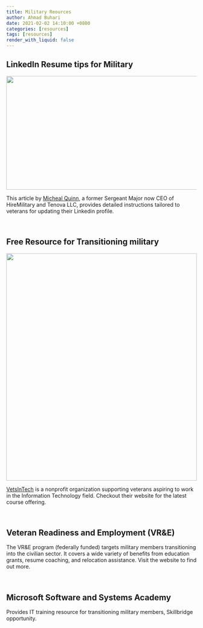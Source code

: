 ```yaml
---
title: Military Reources
author: Ahmad Buhari
date: 2021-02-02 14:10:00 +0800
categories: [resources]
tags: [resources]
render_with_liquid: false
---
```


## LinkedIn Resume tips for Military


<img src="https://media-exp1.licdn.com/dms/image/D4E12AQECu2sB5uF9Dg/article-cover_image-shrink_720_1280/0/1657727772026?e=1665014400&v=beta&t=f6n4-fQNHxlIWXoxLDTszPfwdtN2_lMYlRXF69C7rh4" width="300%" height="300px"></img>

This article by [Micheal Quinn](https://www.linkedin.com/pulse/ultimate-linkedin-cheat-sheet-michael-quinn/), a former Sergeant Major now CEO of HireMilitary and Tenova LLC, provides detailed instructions tailored to veterans for updating their Linkedin profile.


<br>

## Free Resource for Transitioning military 

<img src="https://www.ahmadbuhari.com/images/VetsInTech.PNG" width="100%" height="600px">

[VetsInTech](https://vetsintech.co/) is a nonprofit organization supporting veterans aspiring to work in the Information Technology field. Checkout their website for the latest course offering.

<br>

## Veteran Readiness and Employment (VR&E)

The VR&E program (federally funded) targets military members transitioning into the civilian sector. It covers a wide variety of benefits from education grants, resume coaching, and relocation assistance. Visit the website to find out more.

<br>


## Microsoft Software and Systems Academy

Provides IT training resource for transitioning military members, Skillbridge opportunity.